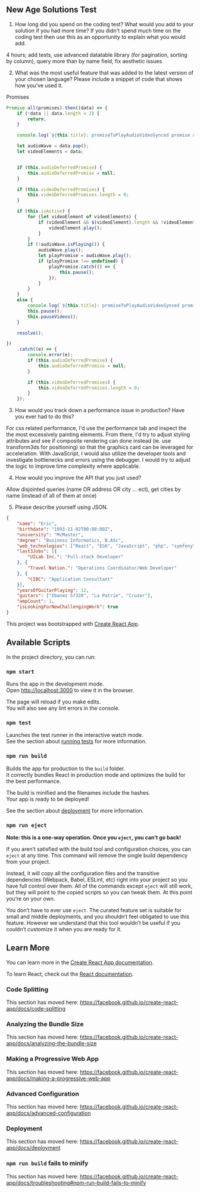 ## New Age Solutions Test

1.	How long did you spend on the coding test? What would you add to your solution if you had more time? If you didn't spend much time on the coding test then use this as an opportunity to explain what you would add.
  
  4 hours; add tests, use advanced datatable library (for pagination, sorting by column), query more than by name field, fix aesthetic issues

2.	What was the most useful feature that was added to the latest version of your chosen language? Please include a snippet of code that shows how you've used it.

  Promises
  
```javascript
Promise.all(promises).then((data) => {
    if (!data || data.length < 2) {
        return;
    }

    console.log(`${this.title}: promiseToPlayAudioVideoSynced promise all resolved`);

    let audioWave = data.pop();
    let videoElements = data;


    if (this.audioDeferredPromise) {
        this.audioDeferredPromise = null;
    }

    if (this.videoDeferredPromises) {
        this.videoDeferredPromises.length = 0;
    }

    if (this.isActive) {
        for (let videoElement of videoElements) {
            if (videoElement && $(videoElement).length && !videoElement.playing) {
                videoElement.play();
            }
        }
        if (!audioWave.isPlaying()) {
            audioWave.play();
            let playPromise = audioWave.play();
            if (playPromise !== undefined) {
                playPromise.catch(() => {
                    this.pause();
                });
            }
        }
    }
    else {
        console.log(`${this.title}: promiseToPlayAudioVideoSynced promise all pause audio and videos`);
        this.pause();
        this.pauseVideos();
    }

    resolve();

})
    .catch((e) => {
        console.error(e);
        if (this.audioDeferredPromise) {
            this.audioDeferredPromise = null;
        }

        if (this.videoDeferredPromises) {
            this.videoDeferredPromises.length = 0;
        }
    });
```

3.	How would you track down a performance issue in production? Have you ever had to do this?

  For css related performance, I'd use the performance tab and inspect the the most excessively painting elements. From there,  I'd try to adjust styling attributes and see if composite rendering can done instead (ie. use transform3ds for positioning) so that the graphics card can be leveraged for acceleration. With JavaScript, I would also utilize the developer tools and investigate bottlenecks and errors using the debugger. I would try to adjust the logic to improve time complexity where applicable.

4.	How would you improve the API that you just used?

  Allow disjointed queries (name OR address OR city ... ect), get cities by name (instead of all of them at once)

5.	Please describe yourself using JSON.

```json
{
	"name": "Eric",
	"birthdate": "1993-11-02T00:00:00Z",
	"university": "McMaster",
	"degree": "Business Informatics, B.ASc",
	"web_technologies": ["React", "ES6", "JavaScript", "php", "symfony", "doctrine", "python", "AWS", "ElasticSearch"],
	"last3Jobs": [{
		"UILab Inc.": "Full-stack Developer"
	}, {
		"Travel Nation.": "Operations Coordinator/Web Developer"
	}, {
		"CIBC": "Application Consultant"
	}],
	"yearsOfGuitarPlaying": 12,
	"guitars": ["Ibanez S7320", "La Patrie", "Cruzer"],
	"ampCount": 1,
	"isLookingForNewChallengingWork": true
}
```


This project was bootstrapped with [Create React App](https://github.com/facebook/create-react-app).

## Available Scripts

In the project directory, you can run:

### `npm start`

Runs the app in the development mode.<br>
Open [http://localhost:3000](http://localhost:3000) to view it in the browser.

The page will reload if you make edits.<br>
You will also see any lint errors in the console.

### `npm test`

Launches the test runner in the interactive watch mode.<br>
See the section about [running tests](https://facebook.github.io/create-react-app/docs/running-tests) for more information.

### `npm run build`

Builds the app for production to the `build` folder.<br>
It correctly bundles React in production mode and optimizes the build for the best performance.

The build is minified and the filenames include the hashes.<br>
Your app is ready to be deployed!

See the section about [deployment](https://facebook.github.io/create-react-app/docs/deployment) for more information.

### `npm run eject`

**Note: this is a one-way operation. Once you `eject`, you can’t go back!**

If you aren’t satisfied with the build tool and configuration choices, you can `eject` at any time. This command will remove the single build dependency from your project.

Instead, it will copy all the configuration files and the transitive dependencies (Webpack, Babel, ESLint, etc) right into your project so you have full control over them. All of the commands except `eject` will still work, but they will point to the copied scripts so you can tweak them. At this point you’re on your own.

You don’t have to ever use `eject`. The curated feature set is suitable for small and middle deployments, and you shouldn’t feel obligated to use this feature. However we understand that this tool wouldn’t be useful if you couldn’t customize it when you are ready for it.

## Learn More

You can learn more in the [Create React App documentation](https://facebook.github.io/create-react-app/docs/getting-started).

To learn React, check out the [React documentation](https://reactjs.org/).

### Code Splitting

This section has moved here: https://facebook.github.io/create-react-app/docs/code-splitting

### Analyzing the Bundle Size

This section has moved here: https://facebook.github.io/create-react-app/docs/analyzing-the-bundle-size

### Making a Progressive Web App

This section has moved here: https://facebook.github.io/create-react-app/docs/making-a-progressive-web-app

### Advanced Configuration

This section has moved here: https://facebook.github.io/create-react-app/docs/advanced-configuration

### Deployment

This section has moved here: https://facebook.github.io/create-react-app/docs/deployment

### `npm run build` fails to minify

This section has moved here: https://facebook.github.io/create-react-app/docs/troubleshooting#npm-run-build-fails-to-minify
